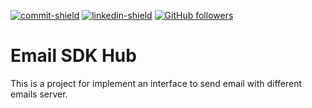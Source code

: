 [commit-shield]: https://img.shields.io/github/last-commit/Kaspary/email-hub-sdk?style=for-the-badge&logo=GitHub
[commit-url]: https://github.com/Kaspary/email-hub-sdk/commits/main
[linkedin-shield]: https://img.shields.io/badge/-João%20Pedro%20Kaspary-6633cc?style=for-the-badge&logo=Linkedin&colorB=2366c2
[linkedin-url]: https://linkedin.com/in/joao-pedro-kaspary
[github-shield]: https://img.shields.io/github/followers/Kaspary?label=João%20Pedro%20Kaspary&style=for-the-badge&logo=GitHub
[github-url]: https://github.com/Kaspary

[![commit-shield]][commit-url]
[![linkedin-shield]][linkedin-url]
[![GitHub followers][github-shield]][github-url]


# Email SDK Hub

This is a project for implement an interface to send email with different emails server.

